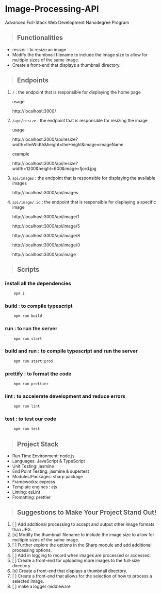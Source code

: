 # Image-Processing-API

Advanced Full-Stack Web Development Nanodegree Program

> ## Functionalities
- resizer : to resize an image
- Modify the thumbnail filename to include the image size to allow for multiple sizes of the same image.
- Create a front-end that displays a thumbnail directory.


> ## Endpoints
1. `/` : the endpoint that is responsible for displaying the home page

   usage

   http://localhost:3000/ 

2. `/api/resize` : the endpoint that is responsible for resizing the image

   usage

   http://localhost:3000/api/resize?width=theWidth&height=theHeight&image=imageName 

   example

   http://localhost:3000/api/resize?width=1200&height=600&image=fjord.jpg

3. `api/images` : the endpoint that is responsible for displaying the available images

   http://localhost:3000/api/images

4. `api/image/:id` : the endpoint that is responsible for displaying a specific image

   http://localhost:3000/api/image/1 

   http://localhost:3000/api/image/5 

   http://localhost:3000/api/image/8 

   http://localhost:3000/api/image/0 

   http://localhost:3000/api/image 



> ## Scripts

### install all the dependencies
``` bash
    npm i
```

### build : to compile typescript

``` bash
    npm run build
```

### run : to run the server

``` bash
    npm run start
```

### build and run : to compile typescript and run the server 

``` bash
    npm run start:prod
```

### prettify : to format the code

``` bash
    npm run prettier
```

### lint : to accelerate development and reduce errors

``` bash
    npm run lint
```

### test : to test our code        

``` bash
    npm run test
```

> ## Project Stack
- Run Time Environment: node.js
- Languages: JavaScript & TypeScript
- Unit Testing: jasmine
- End Point Testing: jasmine & supertest
- Modules/Packages: sharp package 
- Frameworks: express 
- Template engines : ejs
- Linting: esLint
- Fromatting: prettier


> ## Suggestions to Make Your Project Stand Out!
1. [ ] Add additional processing to accept and output other image formats than JPG.
2. [x] Modify the thumbnail filename to include the image size to allow for multiple sizes of the same image.
3. [ ] Further explore the options in the Sharp module and add additional processing options.
4. [ ] Add in logging to record when images are processed or accessed.
5. [ ] Create a front-end for uploading more images to the full-size directory.
6. [x] Create a front-end that displays a thumbnail directory.
7. [ ] Create a front-end that allows for the selection of how to process a selected image.
8. [ ] make a logger middleware